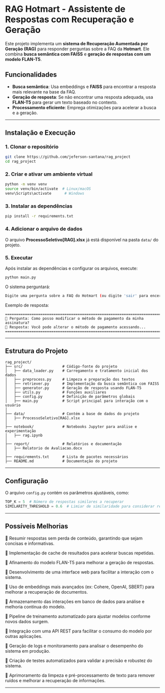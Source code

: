 # RAG Hotmart - Assistente de Respostas com Recuperação e Geração

Este projeto implementa um **sistema de Recuperação Aumentada por Geração (RAG)** para responder perguntas sobre a FAQ da **Hotmart**. Ele combina **busca semântica com FAISS** e **geração de respostas com um modelo FLAN-T5**.

##  **Funcionalidades**
-  **Busca semântica**: Usa embeddings e **FAISS** para encontrar a resposta mais relevante na base da FAQ.
-  **Geração de resposta**: Se não encontrar uma resposta adequada, usa **FLAN-T5** para gerar um texto baseado no contexto.
-  **Processamento eficiente**: Emprega otimizações para acelerar a busca e a geração.

---

##  **Instalação e Execução**
###  **1. Clonar o repositório**
```bash
git clone https://github.com/jeferson-santana/rag_project
cd rag_project  
```

###  **2. Criar e ativar um ambiente virtual**
```bash
python -m venv venv
source venv/bin/activate  # Linux/macOS
venv\Scripts\activate      # Windows
```

###  **3. Instalar as dependências**
```bash
pip install -r requirements.txt
```

###  **4. Adicionar o arquivo de dados**
O arquivo **ProcessoSeletivo[RAG].xlsx** já está disponível na pasta `data/` do projeto. 

###  **5. Executar**
Após instalar as dependências e configurar os arquivos, execute:
```bash
python main.py
```

O sistema perguntará:
```bash
Digite uma pergunta sobre a FAQ do Hotmart (ou digite 'sair' para encerrar):
```
Exemplo de resposta:
```
================================================================================
🔹 Pergunta: Como posso modificar o método de pagamento da minha assinatura?
🎯 Resposta: Você pode alterar o método de pagamento acessando...
================================================================================
```

---

##  **Estrutura do Projeto**
```
rag_project/
├── src/                  # Código-fonte do projeto
│   ├── data_loader.py    # Carregamento e tratamento inicial dos dados
│   ├── preprocess.py     # Limpeza e preparação dos textos
│   ├── retriever.py      # Implementação da busca semântica com FAISS
│   ├── generator.py      # Geração de resposta usando FLAN-T5
│   ├── utils.py          # Funções auxiliares
│   ├── config.py         # Definição de parâmetros globais
│   ├── main.py           # Script principal para interação com o usuário
│
├── data/                 # Contém a base de dados do projeto
│   ├── ProcessoSeletivo[RAG].xlsx
│
├── notebook/             # Notebooks Jupyter para análise e experimentação
│   ├── rag.ipynb
│
├── report/               # Relatórios e documentação
│   ├── Relatorio de Avaliacao.docx
│
├── requirements.txt      # Lista de pacotes necessários
├── README.md             # Documentação do projeto
```

---

##  **Configuração**
O arquivo `config.py` contém os parâmetros ajustáveis, como:
```python
TOP_K = 5  # Número de respostas similares a recuperar
SIMILARITY_THRESHOLD = 0.6  # Limiar de similaridade para considerar resposta válida
```

---

##  **Possíveis Melhorias**
🔹 Resumir respostas sem perda de conteúdo, garantindo que sejam concisas e informativas.

🔹 Implementação de cache de resultados para acelerar buscas repetidas.  

🔹 Afinamento do modelo FLAN-T5 para melhorar a geração de respostas.  

🔹 Desenvolvimento de uma interface web para facilitar a interação com o sistema.  

🔹 Uso de embeddings mais avançados (ex: Cohere, OpenAI, SBERT) para melhorar a recuperação de documentos.

🔹 Armazenamento das interações em banco de dados para análise e melhoria contínua do modelo.

🔹 Pipeline de treinamento automatizado para ajustar modelos conforme novos dados surgem.

🔹 Integração com uma API REST para facilitar o consumo do modelo por outras aplicações.

🔹 Geração de logs e monitoramento para analisar o desempenho do sistema em produção.

🔹 Criação de testes automatizados para validar a precisão e robustez do sistema.

🔹 Aprimoramento da limpeza e pré-processamento de texto para remover ruídos e melhorar a recuperação de informações.

---